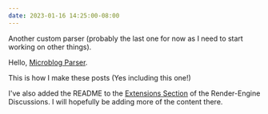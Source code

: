```yaml
---
date: 2023-01-16 14:25:00-08:00
---
```


Another custom parser (probably the last one for now as I need to start working on other things).

Hello, [Microblog Parser](https://github.com/kjaymiller/render-engine-microblog).

This is how I make these posts (Yes including this one!) 

I've also added the README to the [Extensions Section](https://github.com/kjaymiller/render_engine/discussions/92) of the Render-Engine Discussions. I will hopefully be adding more of the content there.